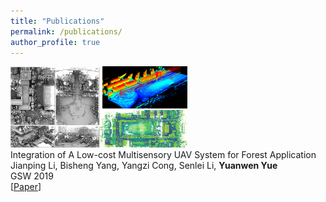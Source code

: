 ```yaml
---
title: "Publications"
permalink: /publications/
author_profile: true
---
```


<div class="pub-container">
    <div class="pub-thumb"><img src="/images/kylin_cloud.png" style="height:130px"></div>
    <div class="pub-content">
        <div class="pub-title">Integration of A Low-cost Multisensory UAV System for Forest Application</div>
        <div class="pub-author">Jianping Li, Bisheng Yang, Yangzi Cong, Senlei Li, <b>Yuanwen Yue</b></div>
        <div class="pub-conf">GSW 2019</div>
        [<a href="https://yueyuanwen.github.io/files/UAV_GSW2019.pdf">Paper</a>]
    </div>
</div>